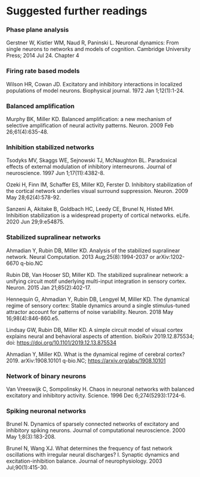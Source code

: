 # Suggested further readings


### Phase plane analysis

Gerstner W, Kistler WM, Naud R, Paninski L. Neuronal dynamics: From single neurons to networks and
models of cognition. Cambridge University Press; 2014 Jul 24. Chapter 4

### Firing rate based models

Wilson HR, Cowan JD. Excitatory and inhibitory interactions in localized populations of model neurons.
Biophysical journal. 1972 Jan 1;12(1):1-24.

### Balanced amplification

Murphy BK, Miller KD. Balanced amplification: a new mechanism of selective amplification of neural activity
patterns. Neuron. 2009 Feb 26;61(4):635-48.

### Inhibition stabilized networks

Tsodyks MV, Skaggs WE, Sejnowski TJ, McNaughton BL. Paradoxical effects of external modulation of
inhibitory interneurons. Journal of neuroscience. 1997 Jun 1;17(11):4382-8.

Ozeki H, Finn IM, Schaffer ES, Miller KD, Ferster D. Inhibitory stabilization of the cortical network underlies
visual surround suppression. Neuron. 2009 May 28;62(4):578-92.

Sanzeni A, Akitake B, Goldbach HC, Leedy CE, Brunel N, Histed MH. Inhibition stabilization is a
widespread property of cortical networks. eLife. 2020 Jun 29;9:e54875.

### Stabilized supralinear networks

Ahmadian Y, Rubin DB, Miller KD. Analysis of the stabilized supralinear network. Neural Computation.
2013 Aug;25(8):1994-2037 or arXiv:1202-6670 q-bio.NC

Rubin DB, Van Hooser SD, Miller KD. The stabilized supralinear network: a unifying circuit motif underlying
multi-input integration in sensory cortex. Neuron. 2015 Jan 21;85(2):402-17.

Hennequin G, Ahmadian Y, Rubin DB, Lengyel M, Miller KD. The dynamical regime of sensory cortex:
Stable dynamics around a single stimulus-tuned attractor account for patterns of noise variability. Neuron.
2018 May 16;98(4):846-860.e5.

Lindsay GW, Rubin DB, Miller KD. A simple circuit model of visual cortex explains neural and behavioral
aspects of attention. bioRxiv 2019.12.875534; doi: https://doi.org/10.1101/2019.12.13.875534

Ahmadian Y, Miller KD. What is the dynamical regime of cerebral cortex? 2019. arXiv:1908.10101
q-bio.NC; https://arxiv.org/abs/1908.10101

### Network of binary neurons

Van Vreeswijk C, Sompolinsky H. Chaos in neuronal networks with balanced excitatory and inhibitory
activity. Science. 1996 Dec 6;274(5293):1724-6.

### Spiking neuronal networks

Brunel N. Dynamics of sparsely connected networks of excitatory and inhibitory spiking neurons. Journal of
computational neuroscience. 2000 May 1;8(3):183-208.

Brunel N, Wang XJ. What determines the frequency of fast network oscillations with irregular neural
discharges? I. Synaptic dynamics and excitation-inhibition balance. Journal of neurophysiology. 2003
Jul;90(1):415-30.

